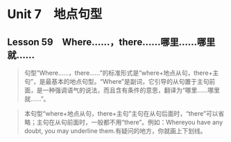 ﻿ # Unit 7　地点句型
 ## Lesson 59　Where……，there……哪里……哪里就……
 
> 句型“Where……，there……”的标准形式是“where+地点从句，there+主句”，是最基本的地点句型。“Where”是副词，它引导的从句置于主句前面，是一种强调语气的说法，而且含有条件的意思，翻译为“哪里……哪里就……”。

> 本句型“where+地点从句，there+主句”主句在从句后面时，“there”可以省略；主句在从句前面时，一般都不用“there”。例如：Whereyou have any doubt, you may underline them.有疑问的地方，你就画上下划线。


 